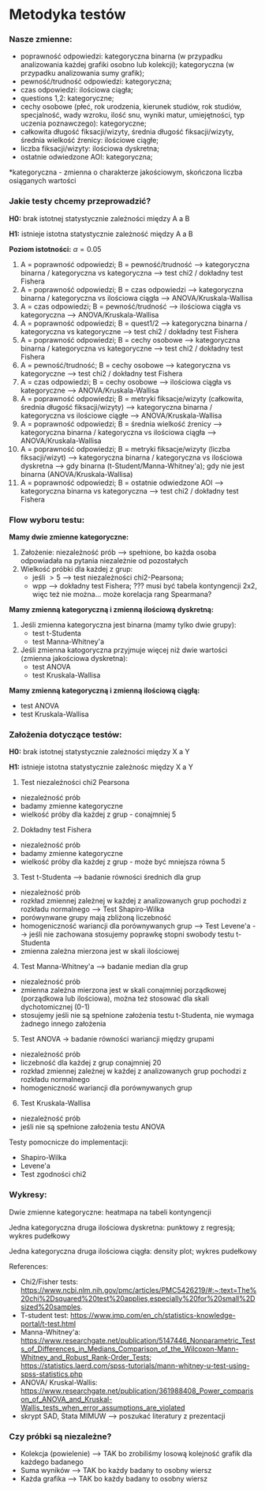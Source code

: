 # Metodyka testów

### Nasze zmienne:
- poprawność odpowiedzi: kategoryczna binarna (w przypadku analizowania każdej grafiki osobno lub kolekcji); kategoryczna (w przypadku analizowania sumy grafik);
- pewność/trudność odpowiedzi: kategoryczna;
- czas odpowiedzi: ilościowa ciągła;
- questions 1,2: kategoryczne;
- cechy osobowe (płeć, rok urodzenia, kierunek studiów, rok studiów, specjalność, wady wzroku, ilość snu, wyniki matur, umiejętności, typ uczenia poznawczego): kategoryczne;
- całkowita długość fiksacji/wizyty, średnia długość fiksacji/wizyty, średnia wielkość źrenicy: ilościowe ciągłe;
- liczba fiksacji/wizyty: ilościowa dyskretna;
- ostatnie odwiedzone AOI: kategoryczna;

*kategoryczna - zmienna o charakterze jakościowym, skończona liczba osiąganych wartości

### Jakie testy chcemy przeprowadzić?

**H0:** brak istotnej statystycznie zależności między A a B

**H1:** istnieje istotna statystycznie zależność między A a B

**Poziom istotności:** $\alpha = 0.05$

1. A = poprawność odpowiedzi; B = pewność/trudność --> kategoryczna binarna / kategoryczna vs kategoryczna --> test chi2 / dokładny test Fishera
2. A = poprawność odpowiedzi; B = czas odpowiedzi --> kategoryczna binarna / kategoryczna vs ilościowa ciągła --> ANOVA/Kruskala-Wallisa
3. A = czas odpowiedzi; B = pewność/trudność --> ilościowa ciągła vs kategoryczna --> ANOVA/Kruskala-Wallisa
4. A = poprawność odpowiedzi; B = quest1/2 --> kategoryczna binarna / kategoryczna vs kategoryczne --> test chi2 / dokładny test Fishera
5. A = poprawność odpowiedzi; B = cechy osobowe --> kategoryczna binarna / kategoryczna vs kategoryczne --> test chi2 / dokładny test Fishera
6. A = pewność/trudność; B = cechy osobowe --> kategoryczna vs kategoryczne --> test chi2 / dokładny test Fishera
7. A = czas odpowiedzi; B = cechy osobowe --> ilościowa ciągła vs kategoryczne --> ANOVA/Kruskala-Wallisa
8. A = poprawność odpowiedzi; B = metryki fiksacje/wizyty (całkowita, średnia długość fiksacji/wizyty) --> kategoryczna binarna / kategoryczna vs ilościowe ciągłe --> ANOVA/Kruskala-Wallisa 
9. A = poprawność odpowiedzi; B = średnia wielkość źrenicy --> kategoryczna binarna / kategoryczna vs ilościowa ciągła --> ANOVA/Kruskala-Wallisa
10. A = poprawność odpowiedzi; B = metryki fiksacje/wizyty (liczba fiksacji/wizyt) --> kategoryczna binarna / kategoryczna vs ilościowa dyskretna --> gdy binarna (t-Student/Manna-Whitney'a); gdy nie jest binarna (ANOVA/Kruskala-Wallisa)
11. A = poprawność odpowiedzi; B = ostatnie odwiedzone AOI --> kategoryczna binarna vs kategoryczna --> test chi2 / dokładny test Fishera

### Flow wyboru testu:

**Mamy dwie zmienne kategoryczne:**
1. Założenie: niezależność prób --> spełnione, bo każda osoba odpowiadała na pytania niezależnie od pozostałych
2. Wielkość próbki dla każdej z grup: 
   - jeśli $> 5$ --> test niezależności chi2-Pearsona; 
   - wpp --> dokładny test Fishera; ??? musi być tabela kontyngencji 2x2, więc też nie można... może korelacja rang Spearmana?

**Mamy zmienną kategoryczną i zmienną ilościową dyskretną:**
1. Jeśli zmienna kategoryczna jest binarna (mamy tylko dwie grupy):
   - test t-Studenta 
   - test Manna-Whitney'a
2. Jeśli zmienna katogoryczna przyjmuje więcej niż dwie wartości (zmienna jakościowa dyskretna):
   - test ANOVA
   - test Kruskala-Wallisa

**Mamy zmienną kategoryczną i zmienną ilościową ciągłą:**
- test ANOVA
- test Kruskala-Wallisa

### Założenia dotyczące testów:

**H0:** brak istotnej statystycznie zależności między X a Y

**H1:** istnieje istotna statystycznie zależnośc między X a Y

1. Test niezależności chi2 Pearsona
- niezależność prób
- badamy zmienne kategoryczne
- wielkość próby dla każdej z grup - conajmniej 5

2. Dokładny test Fishera
- niezależność prób
- badamy zmienne kategoryczne
- wielkość próby dla każdej z grup - może być mniejsza równa 5

3. Test t-Studenta --> badanie równości średnich dla grup
- niezależność prób
- rozkład zmiennej zależnej w każdej z analizowanych grup pochodzi z rozkładu normalnego --> Test Shapiro-Wilka
- porówynwane grupy mają zbliżoną liczebność
- homogeniczność wariancji dla porównywanych grup --> Test Levene'a --> jeśli nie zachowana stosujemy poprawkę stopni swobody testu t-Studenta
- zmienna zależna mierzona jest w skali ilościowej

4. Test Manna-Whitney'a --> badanie median dla grup
- niezależność prób
- zmienna zależna mierzona jest w skali conajmniej porządkowej (porządkowa lub ilościowa), można też stosować dla skali dychotomicznej (0-1)
- stosujemy jeśli nie są spełnione założenia testu t-Studenta, nie wymaga żadnego innego założenia

5. Test ANOVA -> badanie równości wariancji między grupami
- niezależność prób
- liczebność dla każdej z grup conajmniej 20
- rozkład zmiennej zależnej w każdej z analizowanych grup pochodzi z rozkładu normalnego
- homogeniczność wariancji dla porównywanych grup 

6. Test Kruskala-Wallisa 
- niezależność prób
- jeśli nie są spełnione założenia testu ANOVA

Testy pomocnicze do implementacji:
- Shapiro-Wilka
- Levene'a
- Test zgodności chi2


### Wykresy:

Dwie zmienne kategoryczne: heatmapa na tabeli kontyngencji

Jedna kategoryczna druga ilościowa dyskretna: punktowy z regresją; wykres pudełkowy

Jedna kategoryczna druga ilościowa ciągła: density plot; wykres pudełkowy

References: 
- Chi2/Fisher tests: https://www.ncbi.nlm.nih.gov/pmc/articles/PMC5426219/#:~:text=The%20chi%2Dsquared%20test%20applies,especially%20for%20small%2Dsized%20samples.
- T-student test: https://www.jmp.com/en_ch/statistics-knowledge-portal/t-test.html
- Manna-Whitney'a: https://www.researchgate.net/publication/5147446_Nonparametric_Tests_of_Differences_in_Medians_Comparison_of_the_Wilcoxon-Mann-Whitney_and_Robust_Rank-Order_Tests; https://statistics.laerd.com/spss-tutorials/mann-whitney-u-test-using-spss-statistics.php
- ANOVA/ Kruskal-Wallis: https://www.researchgate.net/publication/361988408_Power_comparison_of_ANOVA_and_Kruskal-Wallis_tests_when_error_assumptions_are_violated
- skrypt SAD, Stata MIMUW --> poszukać literatury z prezentacji

### Czy próbki są niezależne?

- Kolekcja (powielenie) --> TAK bo zrobiliśmy losową kolejność grafik dla każdego badanego
- Suma wyników --> TAK bo każdy badany to osobny wiersz
- Każda grafika --> TAK bo każdy badany to osobny wiersz

